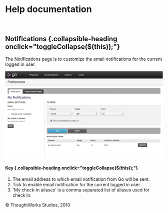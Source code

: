 Help documentation
==================

 

Notifications {.collapsible-heading onclick="toggleCollapse($(this));"}
-------------

The Notifications page is to customize the email notifications for the
current logged in user.

![Notifications Page](../resources/images/cruise/my_cruise_page.png)

#### Key {.collapsible-heading onclick="toggleCollapse($(this));"}

1.  The email address to which email notification from Go will be sent.
2.  Tick to enable email notification for the current logged in user.
3.  'My check-in aliases' is a comma separated list of aliases used for
    check in.





© ThoughtWorks Studios, 2010

